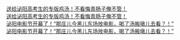   
[送给泌阳高考生的专版鸡汤！不看悔青肠子俺不管！](http://www.dianyue.me/archives/458/3siuje0ccwhktvby/)  
[送给泌阳高考生的专版鸡汤！不看悔青肠子俺不管！](http://www.dianyue.me/archives/458/3siuje0ccwhktvby/)  
[泌阳电影节开幕了！“那庄儿今黑儿东场放电影，喝了汤搬墩儿去看？！”](http://www.dianyue.me/archives/458/nov09xyhevxe2m3t/)  
[泌阳电影节开幕了！“那庄儿今黑儿东场放电影，喝了汤搬墩儿去看？！”](http://www.dianyue.me/archives/458/nov09xyhevxe2m3t/)